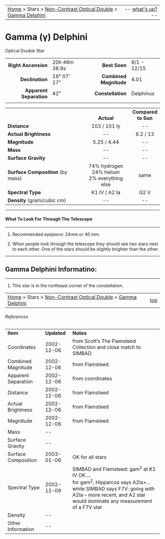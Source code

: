 <script>
	var objectName ="Gamma Delphini"
	var objectDesc ="Optical Double Star"
	var objectImage=""
</script>

|    |    |
|:---|---:|
|[Home](/notes/#object-notes) > Stars > [Non-Contrast Optical Double](../!non-contrast-optical-double-star-info) > [Gamma Delphini](../gamma-delphini)| -- <a href="" onclick="window.open('/img/whats-up.html?name='+objectName+'&desc='+objectDesc+'&image='+objectImage, 'Whats-Up', 'fullscreen=1,toolbar=0,location=0,menubar=0,scrollbars=0,status=0,titlebar=0'); return false;">what's up?</a> -- |

# Gamma (&gamma;) Delphini
Optical Double Star

|   |   |   |   |
|--:|:--|--:|:--|
|**Right Ascension**|20h 46m 38.9s|**Best Seen**| 8/1 - 12/15 |
|**Declination**|16&deg; 07' 27"|**Combined Magnitude**| 4.01 |
|**Apparent Separation** | 42" |**Constellation**| Delphinus |
|   |   |   |   |

|   |   |   |
|---|:---:|:---:|
|   | <br/>**Actual**| **Compared<br/>to Sun** |
|**Distance** | 103 / 101 ly | -- |
|**Actual Brightness** | -- | 6.2 / 13 |
|**Magnitude** | 5.25 / 4.44 | -- |
|**Mass**	             | -- | -- |
|**Surface Gravity**	 | -- | -- |
|**Surface Composition** (by mass) |74% hydrogen<br/>24% helium<br/>2% everything else| same |
|**Spectral Type**       | K1 IV / A2 Ia | G2 V | 
|**Density** (gram/cubic cm) | -- | -- | 

---
#### What To Look For Through The Telescope
---

1.  Recommended eyepiece: 24mm or 40 mm.

1.  When people look through the telescope they should see two stars next to each other.  One of the stars should be slightly brighter than the other.

---
## Gamma Delphini Informatino:
---

1.  This star is in the northeast corner of the constellation.


|    |    |
|:---|---:|
|[Home](/notes/#object-notes) > Stars > [Non-Contrast Optical Double](../!non-contrast-optical-double-star-info) > [Gamma Delphini](../gamma-delphini)| [top](#gamma-delphini)|

###### References

|   |   |   |
|---|---|---|
|**Item**|**Updated**|**Notes**| 
|Coordinates|2002-12-06|from Scott’s The Flamsteed Collection and close match to SIMBAD|
|Combined Magnitude|2002-12-06|from Flamsteed|
|Apparent Separation|2002-12-06|from coordinates|
|Distance|2002-12-06|from Flamsteed|
|Actual Brightness|2002-12-06|from Flamsteed|
|Magnitude|2002-12-06|from Flamsteed|
|Mass| -- |   |
|Surface Gravity| -- |   |
|Surface Composition|2003-01-06|OK for all stars|
|Spectral Type|2002-12-09|SIMBAD and Flamsteed: gam<sup>1</sup> at K1 IV OK....<br/>for gam<sup>2</sup>, Hipparcos says A2Ia+... while SIMBAD says F7V: going with A2Ia – more recent, and A2 star would dominate any measurement of a F7V star|
|Density| -- |   |
|Other Information| -- |   |
